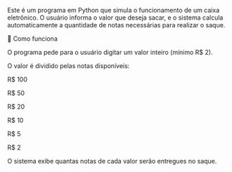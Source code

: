 Este é um programa em Python que simula o funcionamento de um caixa eletrônico.
O usuário informa o valor que deseja sacar, e o sistema calcula automaticamente a quantidade de notas necessárias para realizar o saque.

🔹 Como funciona

O programa pede para o usuário digitar um valor inteiro (mínimo R$ 2).

O valor é dividido pelas notas disponíveis:

R$ 100

R$ 50

R$ 20

R$ 10

R$ 5

R$ 2

O sistema exibe quantas notas de cada valor serão entregues no saque.
